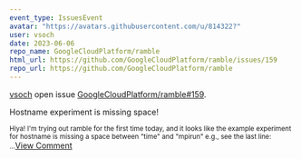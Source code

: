 ```yaml
---
event_type: IssuesEvent
avatar: "https://avatars.githubusercontent.com/u/814322?"
user: vsoch
date: 2023-06-06
repo_name: GoogleCloudPlatform/ramble
html_url: https://github.com/GoogleCloudPlatform/ramble/issues/159
repo_url: https://github.com/GoogleCloudPlatform/ramble
---
```


<a href='https://github.com/vsoch' target='_blank'>vsoch</a> open issue <a href='https://github.com/GoogleCloudPlatform/ramble/issues/159' target='_blank'>GoogleCloudPlatform/ramble#159</a>.

<p>Hostname experiment is missing space!</p><small>Hiya! I'm trying out ramble for the first time today, and it looks like the example experiment for hostname is missing a space between "time" and "mpirun" e.g., see the last line:...</small><a href='https://github.com/GoogleCloudPlatform/ramble/issues/159' target='_blank'>View Comment</a>